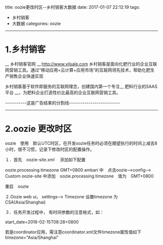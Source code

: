 title: oozie更改时区--乡村销客大数据
date: 2017-01-07 22:12:19
tags:
- 乡村销客
- 大数据
categories: oozie
---
 
# 1.乡村销客
__ 乡村销客官网 __:http://www.vilsale.com
乡村销客是面向化肥行业的企业互联网营销工具。通过“移动应用+云计算+应用市场”的互联网领先技术，帮助化肥生产销售企业快速实现  
<!-- more -->
乡村销客基于软件即服务的互联网理念，创建国内第一个专注__ 肥料行业的SAAS平台 __，为肥料企业打造性价比最高的企业互联网营销工具。
  
-----------这是广告结束的分割线--------------------------
 
-----
# 2.oozie 更改时区
 
oozie　使用　默认UTC时区，在开发oozie任务时必须在期望执行的时间上减去8小时，很不习惯，记录下修改时区的配置操作。
 
１．首先　oozie-site.xml 　添加如下配置　
 
<property>
 <name>oozie.processing.timezone</name>
 <value>GMT+0800</value>
</property>
ambari 中　点击oozie-->config-->
Custom oozie-site 中添加　oozie.processing.timezone　值为　GMT+0800
 
重启　oozie
 
２.Oozie web ui，
    settings--> Timezone
    设置timezone 为CSA(Asia/Shanghai)
 
３．任务开发过程中，
有时间参数的注意格式，如：
 
start_date=2016-02-15T08:28+0800
 
若是coordinator应用，需注意coordinator.xml文件timezone属性值如下timezone="Asia/Shanghai"
